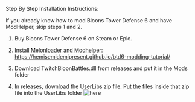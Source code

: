 Step By Step Installation Instructions:


If you already know how to mod Bloons Tower Defense 6 and have ModHelper, skip steps 1 and 2.


1. Buy Bloons Tower Defense 6 on Steam or Epic.
 
2. [Install Melonloader and Modhelper:](https://hemisemidemipresent.github.io/btd6-modding-tutorial/) https://hemisemidemipresent.github.io/btd6-modding-tutorial/

3. Download TwitchBloonBattles.dll from releases and put it in the Mods folder

4. In releases, download the UserLibs zip file. Put the files inside that zip file into the UserLibs folder
![here](https://github.com/user-attachments/assets/9a15704c-e28e-4660-90af-1aaf93906952)


